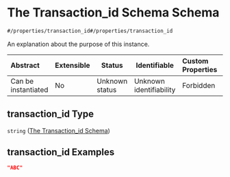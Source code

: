 # The Transaction_id Schema Schema

```txt
#/properties/transaction_id#/properties/transaction_id
```

An explanation about the purpose of this instance.


| Abstract            | Extensible | Status         | Identifiable            | Custom Properties | Additional Properties | Access Restrictions | Defined In                                                                           |
| :------------------ | ---------- | -------------- | ----------------------- | :---------------- | --------------------- | ------------------- | ------------------------------------------------------------------------------------ |
| Can be instantiated | No         | Unknown status | Unknown identifiability | Forbidden         | Allowed               | none                | [quote_schema.schema.json\*](../out/quote_schema.schema.json "open original schema") |

## transaction_id Type

`string` ([The Transaction_id Schema](quote_schema-properties-the-transaction_id-schema.md))

## transaction_id Examples

```json
"ABC"
```
